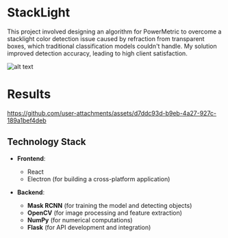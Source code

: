 # StackLight


This project involved designing an algorithm for PowerMetric to overcome a stacklight color detection issue caused by refraction from transparent boxes, which traditional classification models couldn't handle. My solution improved detection accuracy, leading to high client satisfaction.

![alt text](https://github.com/kishanml/StackLight/blob/main/image.gif)

# Results

https://github.com/user-attachments/assets/d7ddc93d-b9eb-4a27-927c-189a1bef4deb


## Technology Stack

- **Frontend**:
  - React
  - Electron (for building a cross-platform application)
  
- **Backend**:
  - **Mask RCNN** (for training the model and detecting objects)
  - **OpenCV** (for image processing and feature extraction)
  - **NumPy** (for numerical computations)
  - **Flask** (for API development and integration)
